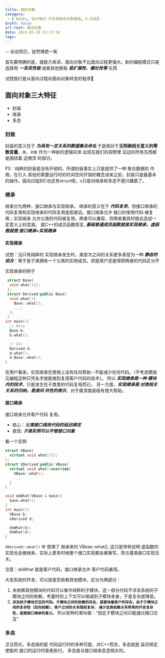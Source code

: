 ```yaml
---
title: 面向对象
category:
 - [ Books, 设计模式-可复用面向对象基础, 4.总结]
draft: false
url-root: 面向对象
date: 2023-05-29 23:17:34
tags:
---
```


-- 杂谈而已，徒然博君一笑

首先要明确的是，就能力来讲，面向对象不比面向过程更强大。新的编程模式只是选择用 ***一丢丢性能*** 或者其他换取 ***易扩展性、健壮性等*** 东西

试想我们是从面向过程向面向对象转变的程序🦍


## 面向对象三大特征
* 封装
* 继承
* 多态

### 封装
 封装的意义在于 ***为具有一定关系的数据集合命名*** 
 于是相对于**无明确相关意义的零散变量**，`类`、`对象` 作为一种新的逻辑实体 出现在我们的视野里
 后边的所有东西都是围绕着 这俩货 的探讨。

PS：纯粹的封装是没有开销的。所谓封装事实上只是提供了一种 聚合数据的 作用。在引入 其他的需要运行时的时间空间开销的概念进来之前，封装只是最基本的操作。面向过程的C也还有struct呢，c只是对继承和多态不感兴趣罢了。

### 继承
 继承分为两种，接口继承与实现继承。
 继承的意义在于 ***代码复用***，但接口继承的代码复用和实现继承的代码复用差距甚远。接口继承允许 接口的使用代码 被复用；实现继承 允许父类的代码被复用。两者可以兼容，但两者兼具时就会造成一定意义上的混淆。
 就C++的成员函数而言, ***基础普通成员函数就是实现继承，虚函数就是 接口继承+实现继承***

#### 实现继承
试想：当只有纯粹的 实现继承发生时，类层次之间的关系更多表现为一种 ***静态的组合***：等于是子类拥有一个父类的实例成员。但是用户还是得把两者的代码区分开
 
实现继承的例子
```cpp
 struct Base{
  void what(){};
 };
 struct Derived:public Base{
  void what(){
    Base::what();
    ...;
  };
 }
int main(){
  // Base
  Base b;
  b.what();

  // Der
  Derived d;
  d.what();
  d.Base::what();
}
``` 
在用户看来，实现继承在使用上没有任何帮助--不能减少任何代码。（不考虑模版元编程这种只凭名字就能做到复用客户代码的技术）。
所以 ***实现继承是一种 模块内的技术***，只是发生在子类里的代码复用而已。
另一方面，***实现继承是 对类相关关系的归纳，是类间 共性的表示***，对于厘清类层级有很大帮助。

#### 接口继承
接口继承允许客户代码 复用。
* 核心：***父类接口调用代码的延迟绑定***
* 表现: ***子类实例可以平替接口对象***

看一个实例
```cpp
struct VBase{
  virtual void what(){};
};
struct VDerived:public VBase{
  virtual void what()override{
    VBase::what();
    ...
  }
}

void doWhat(VBase & base){
  base.what();
}
int main(){
  VBase b;
  vDerived d;

  doWhat(b);
  doWhat(d);
}
```
`VDerived::what()` 中 使用了 继承来的 VBase::what(), 这只是举例说明 虚函数的实现也会被继承，实际上更多时候整个接口实现都会被重写，而与基类接口实现无关。

注意：doWhat 就是客户代码，接口继承允许 客户代码重用。

大型系统的开发，可以按是否依赖其他模块，区分为两部分：
1. 未依赖其他模块的代码可以看作纯粹的子模块，这一部分代码不涉及系统的子模块之间的依赖，考量时的上下文可以缩减到子模块本身，于是复杂度降低。
2. **`涉及到子模块交互的代码。子模块之间的依赖的存在，就意味着客户的存在，由于子模块之间的复杂性（双向依赖），客户之间的关系错综复杂. 减少这类依赖关系带来的开发复杂性，就是接口继承的意义。`** 所以有种约束叫做：“规定子模块之间只能通过接口交互”

### 多态

  泛泛而论，多态指的是 代码运行时的多种可能，对C++而言，多态就是 延迟绑定使能的 接口的运行时查表执行。
  多态是与接口继承息息相关的。


